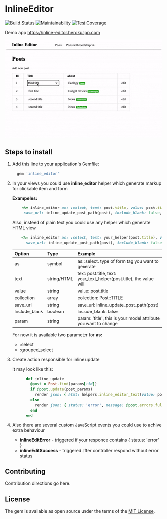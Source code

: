 # InlineEditor
[![Build Status](https://travis-ci.com/ShevchukTania/inline_editor.svg?branch=master)](https://travis-ci.com/ShevchukTania/inline_editor)
[![Maintainability](https://api.codeclimate.com/v1/badges/8ad754e23e17a293dac2/maintainability)](https://codeclimate.com/github/ShevchukTania/inline_editor/maintainability)
[![Test Coverage](https://api.codeclimate.com/v1/badges/8ad754e23e17a293dac2/test_coverage)](https://codeclimate.com/github/ShevchukTania/inline_editor/test_coverage)

Demo app https://inline-editor.herokuapp.com

![](https://raw.githubusercontent.com/ShevchukTania/inline_editor/master/spec/dummy/app/assets/images/preview.gif)

## Steps to install
1. Add this line to your application's Gemfile: 
    ```ruby
      gem 'inline_editor'
    ```
  
1. In your views you could use **inline_editor** helper which generate markup for clickable item and form

    **Exampeles:**

    ```ruby
        <%= inline_editor as: :select, text: post.title, value: post.title, collection: Post::TITLE,
         save_url: inline_update_post_path(post), include_blank: false, param: 'title'%>
    ```  
    
    Also, insteed of plain text you could use any helper which generate HTML view

    ```ruby
        <%= inline_editor as: :select, text: your_helper(post.title), value: post.title, collection: Post::TITLE,
          save_url: inline_update_post_path(post), include_blank: false, param: 'title'%>
    ```  
    Option             | Type         | Example
    ------------------ | -------------| -------------
    as                 |symbol        |as: :select. type of form tag you want to generate
    text               |string/HTML   |text: post.title, text: your_text_helper(post.title), the value will 
    value              |string        |value: post.title
    collection         |array         |collection: Post::TITLE
    save_url           |string        |save_url: inline_update_post_path(post)
    include_blank      |boolean       |include_blank: false
    param              |string        |param: 'title', this is your model attribute you want to change

    For now it is available two parameter for **as:** 
    * :select
    * :grouped_select
    
1. Create action responsible for inline update

      It may look like this:

    ```ruby
          def inline_update
            @post = Post.find(params[:id])
            if @post.update(post_params)
              render json: { html: helpers.inline_editor_text(value: post_params.values.first, option: post_params.keys.first)}
            else
              render json: { status: 'error', message: @post.errors.full_messages.to_sentence }
            end
          end
    ```
1. Also there are several custom JavaScript events you could use to achive extra behaviour 

   * **inlineEditError**   - triggered if your responce contains { status: 'error' }
   * **inlineEditSuccess** - triggered after controller respond without error status


## Contributing
Contribution directions go here.

## License
The gem is available as open source under the terms of the [MIT License](https://opensource.org/licenses/MIT).

